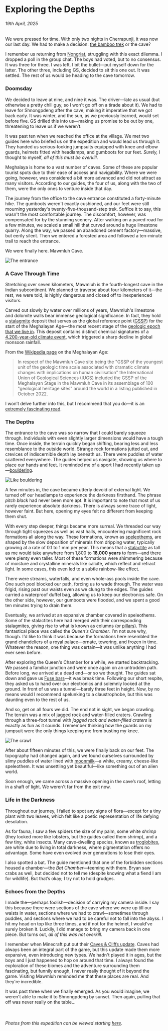 # Exploring the Depths

###### 19th April, 2025

We were pressed for time. With only two nights in Cherrapunji, it was now our last day. We had to make a decision: [the bamboo trek](https://g.co/kgs/hJPMkmd) or the cave?

I remember us returning from [Nongriat](https://g.co/kgs/XeP7Tmv), struggling with this exact dilemma. I dropped a poll in the group chat. The boys had voted, but to no consensus. It was three for three. I was left. I bit the bullet—put myself down for the latter. The other three, including GS, decided to sit this one out. It was settled. The rest of us would be heading to the cave tomorrow.

### Doomsday

We decided to leave at nine, and nine it was. The driver—late as usual (but otherwise a pretty chill guy, so I won't go off on a tirade about it). We had to leave for Shnongpdeng after the cave, making it imperative that we got back early. It was winter, and the sun, as we previously learned, would set before five. GS drilled this into us—making us promise to be out by one, threatening to leave us if we weren’t.

It was past ten when we reached the office at the village. We met two guides here who briefed us on the expedition and would lead us through it. They handed us serious-looking jumpsuits equipped with knee and elbow guards, helmets fitted with headlamps, and gumboots for our feet. _Surely,_ I thought to myself, _all of this must be overkill_.

Meghalaya is home to a vast number of caves. Some of these are popular tourist spots due to their ease of access and navigability. Where we were going, however, was considered a bit more advanced and did not attract as many visitors. According to our guides, the four of us, along with the two of them, were the only ones to venture inside that day.

The journey from the office to the cave entrance constituted a forty-minute hike. The gumboots weren't exactly cushioned, and our feet were still mourning yesterday's twenty-five-thousand-step trek. Suffice it to say, this wasn't the most comfortable journey. The discomfort, however, was compensated for by the stunning scenery. After walking on a paved road for a few minutes, we scaled a small hill that curved around a huge limestone quarry. Along the way, we passed an abandoned cement factory—massive, but eerily silent. Then we entered a forested area and followed a ten-minute trail to reach the entrance.

We were finally here. Mawmluh Cave.

![The entrance](/src/assets/images/25-01%20Meghalaya/05%20Onto%20the%20cave/IMG_1331.avif)

### A Cave Through Time

Stretching over seven kilometers, Mawmluh is the fourth-longest cave in the Indian subcontinent. We planned to traverse about four kilometers of it—the rest, we were told, is highly dangerous and closed off to inexperienced visitors.

Carved out slowly by water over millions of years, Mawmluh's limestone and dolomite walls bear immense geological significance. In fact, they hold a [stalagmite](https://en.wikipedia.org/wiki/Stalagmite) deposit that serves as the global reference point ([GSSP](https://en.wikipedia.org/wiki/Global_Boundary_Stratotype_Section_and_Point)) for the start of the Meghalayan Age—the most recent stage of the [geologic epoch that we live in](https://en.wikipedia.org/wiki/Holocene). This deposit contains distinct chemical signatures of a [4,200-year-old climate event](https://en.wikipedia.org/wiki/4.2-kiloyear_event), which triggered a sharp decline in global monsoon rainfall.

From the [Wikipedia page](https://en.wikipedia.org/wiki/Meghalayan) on the Meghalayan Age:

> In respect of the Mawmluh Cave site being the "GSSP of the youngest unit of the geologic time scale associated with dramatic climate changes with implications on human civilisation" the International Union of Geological Sciences (IUGS) included the GSSP of the Meghalayan Stage in the Mawmluh Cave in its assemblage of 100 "geological heritage sites" around the world in a listing published in October 2022.

I won’t delve further into this, but I recommend that you do—it is an [extremely fascinating read](https://www.bbc.com/news/science-environment-44868527).

### The Depths

The entrance to the cave was so narrow that I could barely squeeze through. Individuals with even slightly larger dimensions would have a tough time. Once inside, the terrain quickly began shifting, bearing less and less resemblance to the outside world. Strange rock formations jutted out, and crevices of indiscernible depth lay beneath us. There were puddles of water scattered everywhere. The guides helped us navigate, showing us where to place our hands and feet. It reminded me of a sport I had recently taken up—[bouldering](https://en.wikipedia.org/wiki/Bouldering).

![Like bouldering](/src/assets/images/25-01%20Meghalaya/06%20The%20cave/IMG_1378.avif)

A few minutes in, the cave became utterly devoid of external light. We turned off our headlamps to experience the darkness firsthand. The phrase _pitch black_ had never been more apt. It is important to note that most of us rarely experience absolute darkness. There is always some trace of light, however faint. But here, opening my eyes felt no different from keeping them shut.

With every step deeper, things became more surreal. We threaded our way through tight squeezes as well as vast halls, encountering magnificent rock formations all along the way. These formations, known as [speleothems](https://en.wikipedia.org/wiki/Speleothem), are shaped by the slow deposition of minerals from dripping water, typically growing at a rate of 0.1 to 1 mm per year. This means that a [stalactite](https://en.wikipedia.org/wiki/Stalactite) as tall as me would take anywhere from 1,800 to **18,000 years** to form—and there were plenty even taller. Most of these formations were shimmering because of moisture and crystalline minerals like calcite, which reflect and refract light. In some cases, this even led to a subtle rainbow-like effect.

There were streams, waterfalls, and even whole-ass pools inside the cave. One such pool blocked our path, forcing us to wade through. The water was frigid, rising past our waists even as we clung to the edges. The guides carried a waterproof duffel bag, allowing us to keep our electronics safe. On the other side, however, our gumboots were flooded, and we spent a good ten minutes trying to drain them.

Eventually, we arrived at an expansive chamber covered in speleothems. Some of the stalactites here had merged with their corresponding stalagmites, giving rise to what is known as columns (or [pillars](https://en.wikipedia.org/wiki/Stalactite#Pillars)). This fantastical place was called the _Queen's Chamber_. I’m not sure why, though. I'd like to think it was because the formations here resembled the grand chandeliers of a royal palace—ornate, towering, and frozen in time. Whatever the reason, one thing was certain—it was unlike anything I had ever seen before.

After exploring the Queen's Chamber for a while, we started backtracking. We passed a familiar junction and were once again on an untrodden path. Before long, we arrived at a dead end—or so we thought. The guides sat down and gave us [Fuse bars](<https://en.wikipedia.org/wiki/Fuse_(chocolate_bar)>)—it was break time. Following our short respite, they asked us to hand over our electronics and solemnly looked at the ground. In front of us was a tunnel—barely three feet in height. Now, by no means would I recommend spelunking to a claustrophobe, but this was daunting even to the rest of us.

And so, get on all fours we did. The end not in sight, we began crawling. The terrain was a mix of jagged rock and water-filled craters. Crawling through a three-foot tunnel with _jagged rock and water-filled craters_ is exactly as fun as it sounds. I remember thinking how the guards on my jumpsuit were the only things keeping me from busting my knee.

![The crawl](/src/assets/images/25-01%20Meghalaya/06%20The%20cave/IMG_1440.avif)

After about fifteen minutes of this, we were finally back on our feet. The topography had changed again, and we found ourselves surrounded by slimy puddles of water lined with [moonmilk](https://en.wikipedia.org/wiki/Moonmilk)—a white, creamy, cheese-like speleothem. It was unsettling yet beautiful—like something out of an alien world.

Soon enough, we came across a massive opening in the cave’s roof, letting in a shaft of light. We weren't far from the exit now.

### Life in the Darkness

Throughout our journey, I failed to spot any signs of flora—except for a tiny plant with two leaves, which felt like a poetic representation of life defying desolation.

As for fauna, I saw a few spiders the size of my palm, some white _shrimp_ (they looked more like lobsters, but the guides called them shrimp), and a few tiny, white insects. Many cave-dwelling species, known as [troglobites](https://en.wikipedia.org/wiki/List_of_troglobites), are white due to living in total darkness, where pigmentation offers no advantage. Some have even evolved over generations to lose their eyes.

I also spotted a bat. The guide mentioned that one of the forbidden sections housed a chamber—the _Bat Chamber_—teeming with them. Bryan saw crabs as well, but decided not to tell me (despite knowing what a fiend I am for wildlife). But that’s okay; I try not to hold grudges.

### Echoes from the Depths

I made the—perhaps foolish—decision of carrying my camera inside. I say this because there were sections of the cave where we were up till our waists in water, sections where we had to crawl—sometimes through puddles, and sections where we had to be careful not to fall into the abyss. I hit my head on top like three times, and if not for the helmet, I would've surely broken it. Luckily, I did manage to bring my camera back in one piece. But turns out, _all of this was not overkill_.

I remember when Minecraft put out their [Caves & Cliffs update](https://www.youtube.com/watch?v=vdrn4ouZRvQ). Caves had always been an integral part of the game, but this update made them more expansive, even introducing new types. We hadn't played it in ages, but the boys and I just happened to hop on around that time. I always found the exploration of these biomes and the adventure surrounding them fascinating, but funnily enough, I never really thought of it beyond the game. Visiting Mawmluh reminded me that these places are real. And they're incredible.

It was past three when we finally emerged. As you would imagine, we weren't able to make it to Shnongpdeng by sunset. Then again, pulling that off was never really on the table...

&nbsp;

###### Photos from this expedition can be viewed starting [here](https://akashtom.com/gallery?album=25-01+Meghalaya&group=05+Onto+the+cave&image=0).

